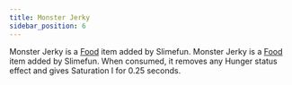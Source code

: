 ```yaml
---
title: Monster Jerky
sidebar_position: 6
---
```


Monster Jerky is a [Food](/docs/Slimefun/Food) item added by Slimefun. Monster Jerky is a [Food](/docs/Slimefun/Food) item added by Slimefun. When consumed, it removes any Hunger status effect and gives Saturation I for 0.25 seconds.

